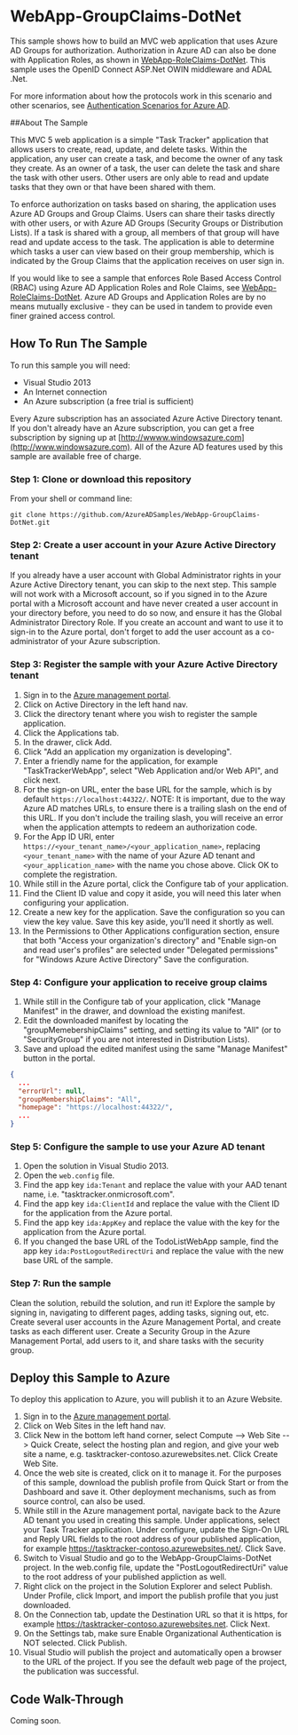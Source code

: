 WebApp-GroupClaims-DotNet
==================================

This sample shows how to build an MVC web application that uses Azure AD Groups for authorization.  Authorization in Azure AD can also be done with Application Roles, as shown in [WebApp-RoleClaims-DotNet](https://github.com/AzureADSamples/WebApp-RoleClaims-DotNet). This sample uses the OpenID Connect ASP.Net OWIN middleware and ADAL .Net.

For more information about how the protocols work in this scenario and other scenarios, see [Authentication Scenarios for Azure AD](http://go.microsoft.com/fwlink/?LinkId=394414).

##About The Sample

This MVC 5 web application is a simple "Task Tracker" application that allows users to create, read, update, and delete tasks.  Within the application, any user can create a task, and become the owner of any task they create.  As an owner of a task, the user can delete the task and share the task with other users.  Other users are only able to read and update tasks that they own or that have been shared with them.

To enforce authorization on tasks based on sharing, the application uses Azure AD Groups and Group Claims.  Users can share their tasks directly with other users, or with Azure AD Groups (Security Groups or Distribution Lists).  If a task is shared with a group, all members of that group will have read and update access to the task.  The application is able to determine which tasks a user can view based on their group membership, which is indicated by the Group Claims that the application receives on user sign in.  

If you would like to see a sample that enforces Role Based Access Control (RBAC) using Azure AD Application Roles and Role Claims, see [WebApp-RoleClaims-DotNet](https://github.com/AzureADSamples/WebApp-RoleClaims-DotNet).  Azure AD Groups and Application Roles are by no means mutually exclusive - they can be used in tandem to provide even finer grained access control.


## How To Run The Sample

To run this sample you will need:
- Visual Studio 2013
- An Internet connection
- An Azure subscription (a free trial is sufficient)

Every Azure subscription has an associated Azure Active Directory tenant.  If you don't already have an Azure subscription, you can get a free subscription by signing up at [http://wwww.windowsazure.com](http://www.windowsazure.com).  All of the Azure AD features used by this sample are available free of charge.

### Step 1:  Clone or download this repository

From your shell or command line:

`git clone https://github.com/AzureADSamples/WebApp-GroupClaims-DotNet.git`

### Step 2:  Create a user account in your Azure Active Directory tenant

If you already have a user account with Global Administrator rights in your Azure Active Directory tenant, you can skip to the next step.  This sample will not work with a Microsoft account, so if you signed in to the Azure portal with a Microsoft account and have never created a user account in your directory before, you need to do so now, and ensure it has the Global Administrator Directory Role.  If you create an account and want to use it to sign-in to the Azure portal, don't forget to add the user account as a co-administrator of your Azure subscription.

### Step 3:  Register the sample with your Azure Active Directory tenant

1. Sign in to the [Azure management portal](https://manage.windowsazure.com).
2. Click on Active Directory in the left hand nav.
3. Click the directory tenant where you wish to register the sample application.
4. Click the Applications tab.
5. In the drawer, click Add.
6. Click "Add an application my organization is developing".
7. Enter a friendly name for the application, for example "TaskTrackerWebApp", select "Web Application and/or Web API", and click next.
8. For the sign-on URL, enter the base URL for the sample, which is by default `https://localhost:44322/`.  NOTE:  It is important, due to the way Azure AD matches URLs, to ensure there is a trailing slash on the end of this URL.  If you don't include the trailing slash, you will receive an error when the application attempts to redeem an authorization code.
9. For the App ID URI, enter `https://<your_tenant_name>/<your_application_name>`, replacing `<your_tenant_name>` with the name of your Azure AD tenant and `<your_application_name>` with the name you chose above.  Click OK to complete the registration.
10. While still in the Azure portal, click the Configure tab of your application.
11. Find the Client ID value and copy it aside, you will need this later when configuring your application.
12. Create a new key for the application.  Save the configuration so you can view the key value.  Save this key aside, you'll need it shortly as well.
13. In the Permissions to Other Applications configuration section, ensure that both "Access your organization's directory" and "Enable sign-on and read user's profiles" are selected under "Delegated permissions" for "Windows Azure Active Directory"  Save the configuration.

### Step 4: Configure your application to receive group claims

1. While still in the Configure tab of your application, click "Manage Manifest" in the drawer, and download the existing manifest.
2. Edit the downloaded manifest by locating the "groupMemebershipClaims" setting, and setting its value to "All" (or to "SecurityGroup" if you are not interested in Distribution Lists).
3. Save and upload the edited manifest using the same "Manage Manifest" button in the portal.
```JSON
{
  ...
  "errorUrl": null,
  "groupMembershipClaims": "All",
  "homepage": "https://localhost:44322/",
  ...
}
```

### Step 5:  Configure the sample to use your Azure AD tenant

1. Open the solution in Visual Studio 2013.
2. Open the `web.config` file.
3. Find the app key `ida:Tenant` and replace the value with your AAD tenant name, i.e. "tasktracker.onmicrosoft.com".
4. Find the app key `ida:ClientId` and replace the value with the Client ID for the application from the Azure portal.
5. Find the app key `ida:AppKey` and replace the value with the key for the application from the Azure portal.
6. If you changed the base URL of the TodoListWebApp sample, find the app key `ida:PostLogoutRedirectUri` and replace the value with the new base URL of the sample.

### Step 7:  Run the sample

Clean the solution, rebuild the solution, and run it!  Explore the sample by signing in, navigating to different pages, adding tasks, signing out, etc.  Create several user accounts in the Azure Management Portal, and create tasks as each different user.  Create a Security Group in the Azure Management Portal, add users to it, and share tasks with the security group.

## Deploy this Sample to Azure

To deploy this application to Azure, you will publish it to an Azure Website.

1. Sign in to the [Azure management portal](https://manage.windowsazure.com).
2. Click on Web Sites in the left hand nav.
3. Click New in the bottom left hand corner, select Compute --> Web Site --> Quick Create, select the hosting plan and region, and give your web site a name, e.g. tasktracker-contoso.azurewebsites.net.  Click Create Web Site.
4. Once the web site is created, click on it to manage it.  For the purposes of this sample, download the publish profile from Quick Start or from the Dashboard and save it.  Other deployment mechanisms, such as from source control, can also be used.
5. While still in the Azure management portal, navigate back to the Azure AD tenant you used in creating this sample.  Under applications, select your Task Tracker application.  Under configure, update the Sign-On URL and Reply URL fields to the root address of your published application, for example https://tasktracker-contoso.azurewebsites.net/.  Click Save.
5. Switch to Visual Studio and go to the WebApp-GroupClaims-DotNet project.  In the web.config file, update the "PostLogoutRedirectUri" value to the root address of your published appliction as well.
6. Right click on the project in the Solution Explorer and select Publish.  Under Profile, click Import, and import the publish profile that you just downloaded.
6. On the Connection tab, update the Destination URL so that it is https, for example https://tasktracker-contoso.azurewebsites.net.  Click Next.
7. On the Settings tab, make sure Enable Organizational Authentication is NOT selected.  Click Publish.
8. Visual Studio will publish the project and automatically open a browser to the URL of the project.  If you see the default web page of the project, the publication was successful.

## Code Walk-Through

Coming soon.
